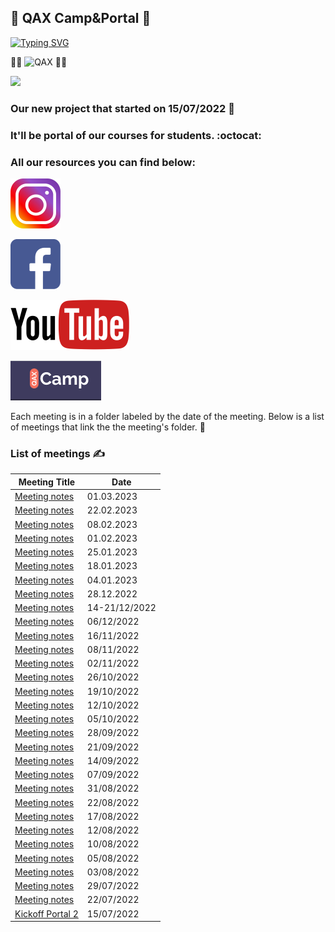 ## :octopus: QAX Сamp&Portal :octopus:
 
[![Typing SVG](https://readme-typing-svg.herokuapp.com?color=%2336BCF7&lines=QAX+Practice+Job_offer)](https://git.io/typing-svg)

👨‍🎓 ![QAX](https://user-images.githubusercontent.com/72439798/183895287-16881555-2ad2-4f11-85ee-51354901f216.PNG) 👩‍🎓

<img src="https://media.giphy.com/media/qLHzYjlA2FW8g/giphy.gif" />

### Our new project that started on 15/07/2022 💪

### It'll be portal of our courses for students. :octocat: 

### All our resources you can find below:
 
[![QAX](https://github.com/scholokov/qax-portal-2/blob/main/drive/instagram-png-instagram-png-logo-1455-1024x1024.png)](https://www.instagram.com/qax_camp/?igshid=YmMyMTA2M2Y%3D)

[![QAX](https://github.com/scholokov/qax-portal-2/blob/main/drive/facebook-icon-logo-C61047A9E7-seeklogo.com.png)](https://www.facebook.com/qax.camp) 

[![QAX](https://github.com/scholokov/qax-portal-2/blob/main/drive/2560px-Logo_of_YouTube_(2015-2017).svg.png)](https://www.youtube.com/channel/UCXXCVCk7gw0aa8T0a6cx7Ow)

[![QAX](https://github.com/scholokov/qax-portal-2/blob/main/drive/%D0%A1%D0%BD%D0%B8%D0%BC%D0%BE%D0%BA.PNG)](https://portal.qax-camp.com.ua)  

Each meeting is in a folder labeled by the date of the meeting. Below is a list of meetings that link the the meeting's folder. :book:


### List of meetings ✍️ 

| Meeting Title                                     | Date              | 
|---------------------------------------------------|-------------------|
| [Meeting notes](Meeting%20notes/Meeting%20notes%2001.03.23.md) | 01.03.2023 |
| [Meeting notes](Meeting%20notes/Meeting%20notes%2022.02.23.md) | 22.02.2023 | 
| [Meeting notes](Meeting%20notes/Meeting%20notes%2008.02.23.md) | 08.02.2023 | 
| [Meeting notes](Meeting%20notes/Meeting%20notes%2001.02.23.md) | 01.02.2023 |
| [Meeting notes](Meeting%20notes/Meeting%20notes%2025.01.23.md) | 25.01.2023 |
| [Meeting notes](Meeting%20notes/Meeting%20notes%2018.01.23.md) | 18.01.2023 |
| [Meeting notes](Meeting%20notes/Meeting%20notes%2004.01.23.md) | 04.01.2023 |
| [Meeting notes](Meeting%20notes/Meeting%20notes%2028.12.22.md) | 28.12.2022 |
| [Meeting notes](Meeting%20notes/Meeting%20notes%2014-21.12.22.md) | 14-21/12/2022 | 
| [Meeting notes](Meeting%20notes/Meeting%20notes%2006.12.22.md) | 06/12/2022 | 
| [Meeting notes](Meeting%20notes/Meeting%20notes%2016.11.22.md) | 16/11/2022 | 
| [Meeting notes](Meeting%20notes/Meeting%20notes%2008.11.22.md) | 08/11/2022 |
| [Meeting notes](Meeting%20notes/Meeting%20notes%2002.11.22.md) | 02/11/2022 |
| [Meeting notes](Meeting%20notes/Meeting%20notes%2026.10.22.md) | 26/10/2022 |
| [Meeting notes](Meeting%20notes/Meeting%20notes%2019.10.22.md) | 19/10/2022 |
| [Meeting notes](Meeting%20notes/Meeting%20notes%2012.10.22.md) | 12/10/2022 |
| [Meeting notes](Meeting%20notes/Meeting%20notes%2005.10.22.md) | 05/10/2022 |
| [Meeting notes](Meeting%20notes/Meeting%20notes%2028.09.22.md) | 28/09/2022 |
| [Meeting notes](Meeting%20notes/Meeting%20notes%2021.09.22.md) | 21/09/2022 |
| [Meeting notes](Meeting%20notes/Meeting%20notes%2014.09.22.md) | 14/09/2022 |
| [Meeting notes](Meeting%20notes/Meeting%20notes%2007.09.22.md) | 07/09/2022 |
| [Meeting notes](Meeting%20notes/Meeting%20notes%2031.08.22.md) | 31/08/2022 |
| [Meeting notes](Meeting%20notes/Meeting%20notes%2024.08.22.md) | 22/08/2022 |
| [Meeting notes](Meeting%20notes/Meeting%20notes%2017.08.22.md) | 17/08/2022 |
| [Meeting notes](Meeting%20notes/Meeting%20notes%2012.08.22.md) | 12/08/2022 | 
| [Meeting notes](Meeting%20notes/Meeting%20notes%2010.08.22.md) | 10/08/2022 | 
| [Meeting notes](Meeting%20notes/Meeting%20notes%2005.08.22.md) | 05/08/2022 |
| [Meeting notes](Meeting%20notes/Meeting%20notes%2003.08.22.md) | 03/08/2022 |
| [Meeting notes](Meeting%20notes/Meeting%20notes%2029.07.22.md) | 29/07/2022 |
| [Meeting notes](Meeting%20notes/Meeting%20notes%2022.07.22.md) | 22/07/2022 |
| [Kickoff Portal 2](kick%20off/Kickoff%20Portal%202.md) | 15/07/2022 |

<!-- |                                              |      |      |     | -->

